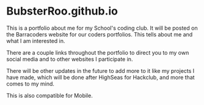 # BubsterRoo.github.io
This is a portfolio about me for my School's coding club.
It will be posted on the Barracoders website for our coders portfolios.
This tells about me and what I am interested in.

There are a couple links throughout the portfolio to direct you to
my own social media and to other websites I participate in.

There will be other updates in the future to add more to it like my projects I have made,
which will be done after HighSeas for Hackclub, and more that comes to my mind.

This is also compatible for Mobile.
